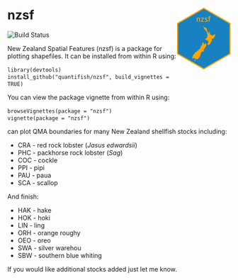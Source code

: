 nzsf <img src="sticker.png" align="right" height=140/>
===============================================================

![Build Status](https://travis-ci.org/quantifish/nzsf.svg?branch=master)

New Zealand Spatial Features (nzsf) is a package for plotting shapefiles. It can be installed from within R using:

    library(devtools)
    install_github("quantifish/nzsf", build_vignettes = TRUE)

You can view the package vignette from within R using:

    browseVignettes(package = "nzsf")
    vignette(package = "nzsf")

 can plot QMA boundaries for many New Zealand shellfish stocks including:

 * CRA - red rock lobster (*Jasus edwardsii*)
 * PHC - packhorse rock lobster (*Sag*)
 * COC - cockle
 * PPI - pipi
 * PAU - paua
 * SCA - scallop
 
 And finish:
 
 * HAK - hake
 * HOK - hoki
 * LIN - ling
 * ORH - orange roughy
 * OEO - oreo
 * SWA - silver warehou
 * SBW - southern blue whiting

If you would like additional stocks added just let me know.
